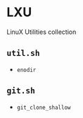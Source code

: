 

# LXU


LinuX Utilities collection

## `util.sh`

* `enodir`

## `git.sh`

* `git_clone_shallow`


